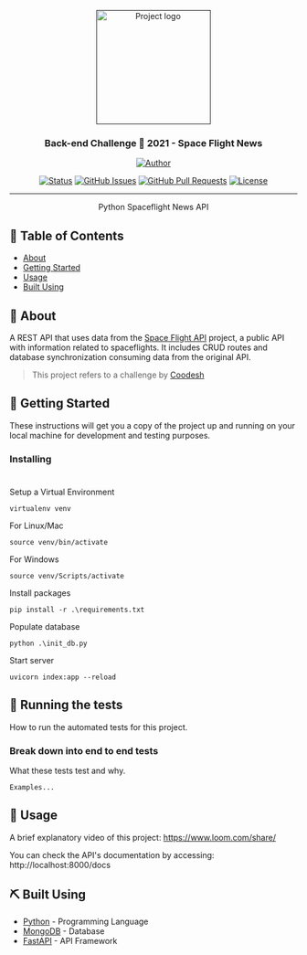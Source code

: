 <p align="center">
  <a href="" rel="noopener">
 <img width=200px height=200px src="https://www.spaceflightnewsapi.net/img/SNAPI_logo.png" alt="Project logo"></a>
</p>

<h3 align="center">Back-end Challenge 🏅 2021 - Space Flight News</h3>

<div align="center">

<p align="center">
	<a href="https://github.com/varini">
		<img alt="Author" src="https://img.shields.io/badge/author-Leonardo%20Varini-blue?style=flat" />
	</a>
</p>

[![Status](https://img.shields.io/badge/status-active-success.svg)]()
[![GitHub Issues](https://img.shields.io/github/issues/varini/varini.svg)](https://github.com/varini/varini/issues)
[![GitHub Pull Requests](https://img.shields.io/github/issues-pr/varini/varini.svg)](https://github.com/varini/varini/pulls)
[![License](https://img.shields.io/badge/license-MIT-blue.svg)](/LICENSE)

</div>

---

<p align="center"> Python Spaceflight News API
    <br> 
</p>

## 📝 Table of Contents

- [About](#about)
- [Getting Started](#getting_started)
- [Usage](#usage)
- [Built Using](#built_using)

## 🚀 About <a name = "about"></a>

A REST API that uses data from the  [Space Flight API](https://spaceflightnewsapi.net/) project, a public API with information related to spaceflights. 
It includes CRUD routes and database synchronization consuming data from the original API.

> This project refers to a challenge by [Coodesh](https://.coodesh.com/)

## 🏁 Getting Started <a name = "getting_started"></a>

These instructions will get you a copy of the project up and running on your local machine for development and testing purposes. 

### Installing
#
Setup a Virtual Environment
```
virtualenv venv
```
For Linux/Mac
```
source venv/bin/activate
```
For Windows
```
source venv/Scripts/activate
```
Install packages
```
pip install -r .\requirements.txt
```
Populate database
```
python .\init_db.py
```
Start server 
```
uvicorn index:app --reload
```

## 🔧 Running the tests <a name = "tests"></a>

How to run the automated tests for this project.

### Break down into end to end tests

What these tests test and why.

```
Examples...
```

## 🎈 Usage <a name="usage"></a>

A brief explanatory video of this project: https://www.loom.com/share/

You can check the API's documentation by accessing: http://localhost:8000/docs


## ⛏️ Built Using <a name = "built_using"></a>

- [Python](https://www.python.org/) - Programming Language
- [MongoDB](https://www.mongodb.com/) - Database
- [FastAPI](https://fastapi.tiangolo.com/) - API Framework